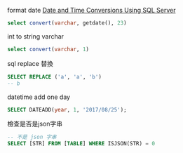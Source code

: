 format date
[Date and Time Conversions Using SQL Server](https://www.mssqltips.com/sqlservertip/1145/date-and-time-conversions-using-sql-server/)
```sql
select convert(varchar, getdate(), 23)
```

int to string varchar
```sql
select convert(varchar, 1)
```

sql replace 替換
```sql
SELECT REPLACE ('a', 'a', 'b')
-- b
```

datetime add one day
```sql
SELECT DATEADD(year, 1, '2017/08/25');
```

檢查是否是json字串
```sql
-- 不是 json 字串
SELECT [STR] FROM [TABLE] WHERE ISJSON(STR) = 0
```